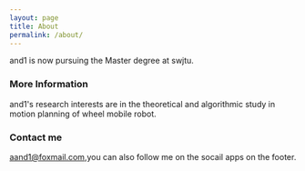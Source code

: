 ```yaml
---
layout: page
title: About
permalink: /about/
---
```


and1 is now pursuing the Master degree at swjtu.

### More Information

and1's research interests are in  the theoretical and algorithmic study in motion planning of wheel mobile robot. 

### Contact me

[aand1@foxmail.com](mailto:aand1@foxmail.com),you can also follow me on the socail apps on the footer.  